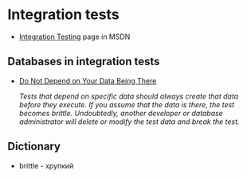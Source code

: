 # Integration tests

* [Integration Testing](https://msdn.microsoft.com/en-us/library/aa292128(v=vs.71).aspx) page in MSDN

## Databases in integration tests

*   [Do Not Depend on Your Data Being There][another-it-msdn]

    _Tests that depend on specific data should always create that data before they execute. If you assume that the data is there, the test becomes brittle. Undoubtedly, another developer or database administrator will delete or modify the test data and break the test._

## Dictionary

* brittle - хрупкий

[another-it-msdn]: https://msdn.microsoft.com/en-us/library/vstudio/hh323698(v=vs.100).aspx
